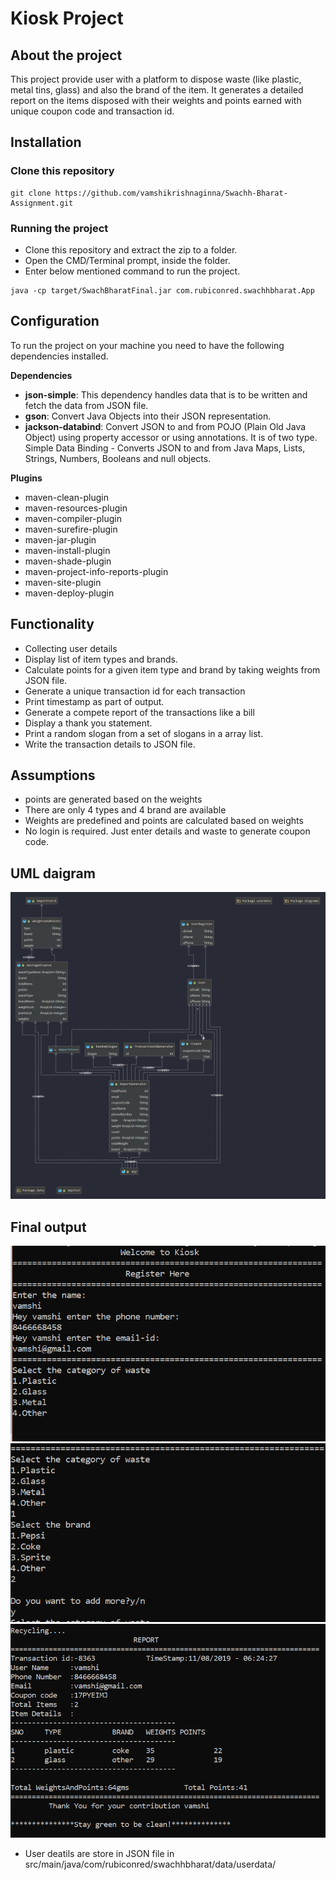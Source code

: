 # Kiosk Project
## About the project
This project provide user with a platform to dispose waste (like plastic, metal tins, glass) and also the brand of the item. It generates a detailed report on the items disposed with their weights and points earned with unique coupon code and transaction id.   
## Installation
### Clone this repository
```
git clone https://github.com/vamshikrishnaginna/Swachh-Bharat-Assignment.git

```
### Running the project
* Clone this repository and extract the zip to a folder.
* Open the CMD/Terminal prompt, inside the folder.
* Enter below mentioned command to run the project.
```
java -cp target/SwachBharatFinal.jar com.rubiconred.swachhbharat.App

```

## Configuration
To run the project on your machine you need to have the following dependencies installed.

**Dependencies**
* **json-simple**: This dependency handles data that is to be written and fetch the data from JSON file.
* **gson**: Convert Java Objects into their JSON representation.
* **jackson-databind**: Convert JSON to and from POJO (Plain Old Java Object) using property accessor or using annotations. It is of two type. Simple Data Binding - Converts JSON to and from Java Maps, Lists, Strings, Numbers, Booleans and null objects.

**Plugins**
* maven-clean-plugin 
* maven-resources-plugin
* maven-compiler-plugin
* maven-surefire-plugin
* maven-jar-plugin
* maven-install-plugin
* maven-shade-plugin
* maven-project-info-reports-plugin
* maven-site-plugin
* maven-deploy-plugin

## Functionality
* Collecting user details
* Display list of item types and brands.
* Calculate points for a given item type and brand by taking weights from JSON file.
* Generate a unique transaction id for each transaction
* Print timestamp as part of output.
* Generate a compete report of the transactions like a bill
* Display a thank you statement.
* Print a random slogan from a set of slogans in a array list.
* Write the transaction details to JSON file.
 
## Assumptions
* points are generated based on the weights 
* There are only 4 types and 4 brand are available
* Weights are predefined and points are calculated based on weights
* No login is required. Just enter details and waste to generate coupon code.

## UML daigram 
 
![](src/main/java/com/rubiconred/swachhbharat/diagrams/UML.png)

## Final output
![](src/main/java/com/rubiconred/swachhbharat/diagrams/user_registration.PNG)
![](src/main/java/com/rubiconred/swachhbharat/diagrams/WasteDispose.PNG)
![](src/main/java/com/rubiconred/swachhbharat/diagrams/report.PNG)

* User deatils are store in JSON file in src/main/java/com/rubiconred/swachhbharat/data/userdata/

